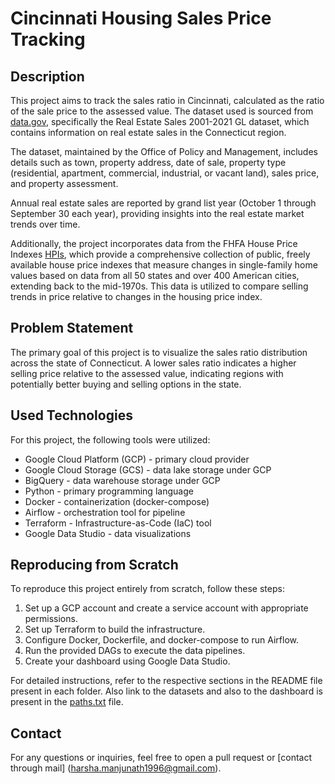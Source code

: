# Cincinnati Housing Sales Price Tracking

## Description
This project aims to track the sales ratio in Cincinnati, calculated as the ratio of the sale price to the assessed value. The dataset used is sourced from [data.gov](https://catalog.data.gov/dataset/real-estate-sales-2001-2018), specifically the Real Estate Sales 2001-2021 GL dataset, which contains information on real estate sales in the Connecticut region.

The dataset, maintained by the Office of Policy and Management, includes details such as town, property address, date of sale, property type (residential, apartment, commercial, industrial, or vacant land), sales price, and property assessment. 

Annual real estate sales are reported by grand list year (October 1 through September 30 each year), providing insights into the real estate market trends over time.

Additionally, the project incorporates data from the FHFA House Price Indexes [HPIs](https://catalog.data.gov/dataset/fhfa-house-price-indexes-hpis-948c6), which provide a comprehensive collection of public, freely available house price indexes that measure changes in single-family home values based on data from all 50 states and over 400 American cities, extending back to the mid-1970s. This data is utilized to compare selling trends in price relative to changes in the housing price index.


## Problem Statement
The primary goal of this project is to visualize the sales ratio distribution across the state of Connecticut. A lower sales ratio indicates a higher selling price relative to the assessed value, indicating regions with potentially better buying and selling options in the state.

## Used Technologies
For this project, the following tools were utilized:

- Google Cloud Platform (GCP) - primary cloud provider
- Google Cloud Storage (GCS) - data lake storage under GCP
- BigQuery - data warehouse storage under GCP
- Python - primary programming language
- Docker - containerization (docker-compose)
- Airflow - orchestration tool for pipeline
- Terraform - Infrastructure-as-Code (IaC) tool
- Google Data Studio - data visualizations

## Reproducing from Scratch
To reproduce this project entirely from scratch, follow these steps:

1. Set up a GCP account and create a service account with appropriate permissions.
2. Set up Terraform to build the infrastructure.
3. Configure Docker, Dockerfile, and docker-compose to run Airflow.
4. Run the provided DAGs to execute the data pipelines.
5. Create your dashboard using Google Data Studio.

For detailed instructions, refer to the respective sections in the README file present in each folder. Also link to the datasets and also to the dashboard is present in the [paths.txt](https://github.com/Harsha-madyastha/Data_engineering_Project/blob/main/paths.txt) file.

## Contact
For any questions or inquiries, feel free to open a pull request or [contact through mail] (harsha.manjunath1996@gmail.com).

